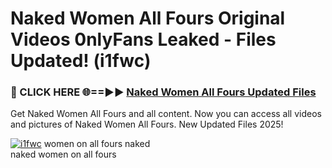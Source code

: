 # Naked Women All Fours Original Videos 0nlyFans Leaked - Files Updated! (i1fwc)

<h3>🔴 CLICK HERE 🌐==►► <a href="https://tinyurl.com/yckcrads" rel="nofollow">Naked Women All Fours Updated Files</a></h3>

Get Naked Women All Fours and all content. Now you can access all videos and pictures of Naked Women All Fours. New Updated Files 2025!

[![i1fwc](https://i.imgur.com/hpKpOFt.gif)](https://tinyurl.com/yckcrads)
women on all fours naked<br>
naked women on all fours